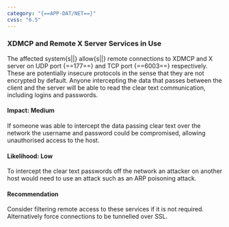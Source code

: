 ```yaml
---
category: "{==APP-DAT/NET==}"
cvss: "6.5"
---
```

### XDMCP and Remote X Server Services in Use
The affected system{s||} allow{s||} remote connections to XDMCP and X server on UDP port {==177==} and TCP port {==6003==} respectively. These are potentially insecure protocols in the sense that they are not encrypted by default. Anyone intercepting the data that passes between the client and the server will be able to read the clear text communication, including logins and passwords.
#### Impact: Medium
If someone was able to intercept the data passing clear text over the network the username and password could be compromised, allowing unauthorised access to the host.
#### Likelihood: Low
To intercept the clear text passwords off the network an attacker on another host would need to use an attack such as an ARP poisoning attack.
#### Recommendation
Consider filtering remote access to these services if it is not required. Alternatively force connections to be tunnelled over SSL.